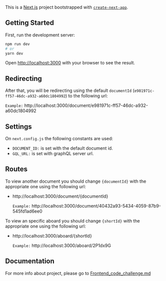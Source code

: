 This is a [Next.js](https://nextjs.org/) project bootstrapped with [`create-next-app`](https://github.com/vercel/next.js/tree/canary/packages/create-next-app).

## Getting Started

First, run the development server:

```bash
npm run dev
# or
yarn dev
```

Open [http://localhost:3000](http://localhost:3000) with your browser to see the result.

## Redirecting

After that, you will be redirecting using the default `documentId` (`e981971c-ff57-46dc-a932-a60dc1804992`) to the following url:

`Example:` http://localhost:3000/document/e981971c-ff57-46dc-a932-a60dc1804992

## Settings

On `next.config.js` the following constants are used:

- `DOCUMENT_ID:` is set with the default document id.
- `GQL_URL:` is set with graphQL server url.

## Routes

To view another document you should change `{documentId}` with the appropriate one using the following url:

- http://localhost:3000/document/{documentId}

  `Example:` http://localhost:3000/document/40432a93-5434-4059-87b9-545fd1ad6ee0

To view an specific aboard you should change `{shortId}` with the appropriate one using the following url:

- http://localhost:3000/aboard/{shortId}

  `Example:` http://localhost:3000/aboard/2P1dx9G

## Documentation

For more info about project, please go to [Frontend_code_challenge.md](./documents/Frontend_code_challenge.md)
